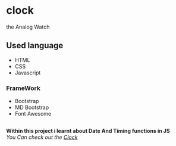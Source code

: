 # clock
the Analog Watch 
## Used language ##
- HTML 
- CSS
- Javascript
### FrameWork ###
- Bootstrap
- MD Bootstrap
- Font Awesome
## ##
**Within this project i learnt about  Date And Timing functions in JS**\
*You Can check out the [Clock](https://Jagrati1213.github.io/clock)*
